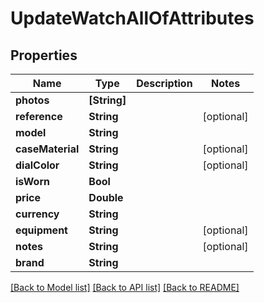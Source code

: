 # UpdateWatchAllOfAttributes

## Properties
Name | Type | Description | Notes
------------ | ------------- | ------------- | -------------
**photos** | **[String]** |  | 
**reference** | **String** |  | [optional] 
**model** | **String** |  | 
**caseMaterial** | **String** |  | [optional] 
**dialColor** | **String** |  | [optional] 
**isWorn** | **Bool** |  | 
**price** | **Double** |  | 
**currency** | **String** |  | 
**equipment** | **String** |  | [optional] 
**notes** | **String** |  | [optional] 
**brand** | **String** |  | 

[[Back to Model list]](../README.md#documentation-for-models) [[Back to API list]](../README.md#documentation-for-api-endpoints) [[Back to README]](../README.md)


